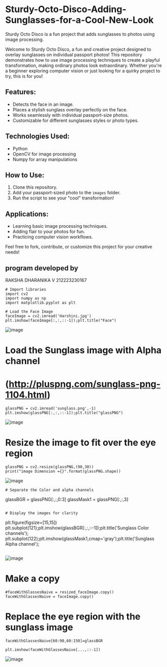 # Sturdy-Octo-Disco-Adding-Sunglasses-for-a-Cool-New-Look

Sturdy Octo Disco is a fun project that adds sunglasses to photos using image processing.

Welcome to Sturdy Octo Disco, a fun and creative project designed to overlay sunglasses on individual passport photos! This repository demonstrates how to use image processing techniques to create a playful transformation, making ordinary photos look extraordinary. Whether you're a beginner exploring computer vision or just looking for a quirky project to try, this is for you!

## Features:
- Detects the face in an image.
- Places a stylish sunglass overlay perfectly on the face.
- Works seamlessly with individual passport-size photos.
- Customizable for different sunglasses styles or photo types.

## Technologies Used:
- Python
- OpenCV for image processing
- Numpy for array manipulations

## How to Use:
1. Clone this repository.
2. Add your passport-sized photo to the `images` folder.
3. Run the script to see your "cool" transformation!

## Applications:
- Learning basic image processing techniques.
- Adding flair to your photos for fun.
- Practicing computer vision workflows.

Feel free to fork, contribute, or customize this project for your creative needs!
## program developed by
RAKSHA DHARANIKA V
212223230167
```
# Import libraries
import cv2
import numpy as np
import matplotlib.pyplot as plt

# Load the Face Image
faceImage = cv2.imread('Harshini.jpg')
plt.imshow(faceImage[:,:,::-1]);plt.title("Face")
```
![image](https://github.com/user-attachments/assets/3ee22427-e015-4931-bab0-32df3be205d5)

# Load the Sunglass image with Alpha channel
# (http://pluspng.com/sunglass-png-1104.html)
```
glassPNG = cv2.imread('sunglass.png',-1)
plt.imshow(glassPNG[:,:,::-1]);plt.title("glassPNG")
```
![image](https://github.com/user-attachments/assets/04012c98-dec3-431b-bf7d-95a86d4a6738)



# Resize the image to fit over the eye region
```
glassPNG = cv2.resize(glassPNG,(90,30))
print("image Dimension ={}".format(glassPNG.shape))
```
![image](https://github.com/user-attachments/assets/3bb10e9d-2c98-470c-94f2-79e6b7fa3b7f)

```
# Separate the Color and alpha channels
```
glassBGR = glassPNG[:,:,0:3]
glassMask1 = glassPNG[:,:,3]
```

# Display the images for clarity
```
plt.figure(figsize=[15,15])
plt.subplot(121);plt.imshow(glassBGR[:,:,::-1]);plt.title('Sunglass Color channels');
plt.subplot(122);plt.imshow(glassMask1,cmap='gray');plt.title('Sunglass Alpha channel');
```
```

![image](https://github.com/user-attachments/assets/3ece9f02-cbf2-4bc0-beb0-1fe22a663824)


# Make a copy
```
#faceWithGlassesNaive = resized_faceImage.copy()
faceWithGlassesNaive = faceImage.copy()
```
# Replace the eye region with the sunglass image

```
faceWithGlassesNaive[60:90,60:150]=glassBGR

plt.imshow(faceWithGlassesNaive[...,::-1])
```
![image](https://github.com/user-attachments/assets/4ab88f32-bee7-4540-a63d-803eca9c9085)

